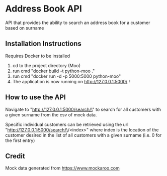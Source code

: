 # Address Book API

API that provides the ability to search an address book for a customer based on surname

## Installation Instructions
Requires Docker to be installed

1. cd to the project directory (Moo)
2. run cmd "docker build -t python-moo ."
3. run cmd "docker run -d -p 5000:5000 python-moo"
4. The application is now running on http://127.0.0.1:5000/ !

## How to use the API
Navigate to "http://127.0.0.1:5000/search/\<surname>"  to search for all customers with a given surname from the
csv of mock data.

Specific individual customers can be retrieved using the url "http://127.0.0.1:5000/search/\<surname>/\<index>" where
index is the location of the customer desired in the list of all customers with a given surname (i.e. 0 for the first
entry)

## Credit
Mock data generated from https://www.mockaroo.com